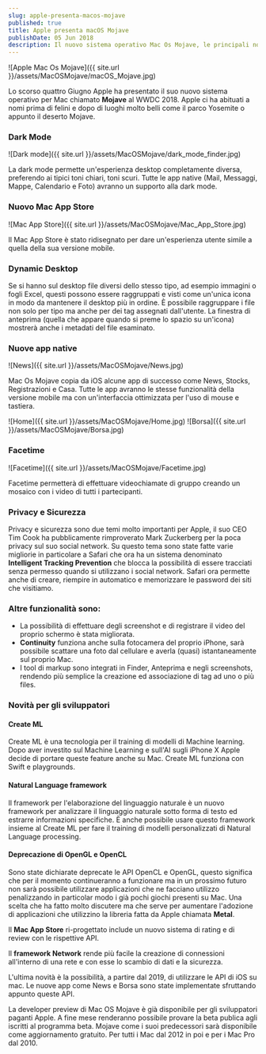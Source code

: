 ```yaml
---
slug: apple-presenta-macos-mojave
published: true
title: Apple presenta macOS Mojave
publishDate: 05 Jun 2018
description: Il nuovo sistema operativo Mac Os Mojave, le principali novità
---
```


![Apple Mac Os Mojave]({{ site.url }}/assets/MacOSMojave/macOS_Mojave.jpg)

Lo scorso quattro Giugno Apple ha presentato il suo nuovo sistema operativo per Mac chiamato **Mojave** al WWDC 2018. Apple ci ha abituati a nomi prima di felini e dopo di luoghi molto belli come il parco Yosemite o appunto il deserto Mojave.

### Dark Mode
![Dark mode]({{ site.url }}/assets/MacOSMojave/dark_mode_finder.jpg)

La dark mode permette un'esperienza desktop completamente diversa, preferendo ai tipici toni chiari, toni scuri. Tutte le app native (Mail, Messaggi, Mappe, Calendario e Foto) avranno un supporto alla dark mode.

### Nuovo Mac App Store
![Mac App Store]({{ site.url }}/assets/MacOSMojave/Mac_App_Store.jpg)

Il Mac App Store è stato ridisegnato per dare un'esperienza utente simile a quella della sua versione mobile.

### Dynamic Desktop

Se si hanno sul desktop file diversi dello stesso tipo, ad esempio immagini o fogli Excel, questi possono essere raggruppati e visti come un'unica icona in modo da mantenere il desktop più in ordine. È possibile raggruppare i file non solo per tipo ma anche per dei tag assegnati dall'utente. La finestra di anteprima (quella che appare quando si preme lo spazio su un'icona) mostrerà anche i metadati del file esaminato.

### Nuove app native
![News]({{ site.url }}/assets/MacOSMojave/News.jpg)

Mac Os Mojave copia da iOS alcune app di successo come News, Stocks, Registrazioni e Casa. Tutte le app avranno le stesse funzionalità della versione mobile ma con un'interfaccia ottimizzata per l'uso di mouse e tastiera.

![Home]({{ site.url }}/assets/MacOSMojave/Home.jpg)
![Borsa]({{ site.url }}/assets/MacOSMojave/Borsa.jpg)

### Facetime
![Facetime]({{ site.url }}/assets/MacOSMojave/Facetime.jpg)

Facetime permetterà di effettuare videochiamate di gruppo creando un mosaico con i video di tutti i partecipanti.

### Privacy e Sicurezza

Privacy e sicurezza sono due temi molto importanti per Apple, il suo CEO Tim Cook ha pubblicamente rimproverato Mark Zuckerberg per la poca privacy sul suo social network. Su questo tema sono state fatte varie migliorie in particolare a Safari che ora ha un sistema denominato **Intelligent Tracking Prevention** che blocca la possibilità di essere tracciati senza permesso quando si utilizzano i social network. Safari ora permette anche di creare, riempire in automatico e memorizzare le password dei siti che visitiamo.

### Altre funzionalità sono:

- La possibilità di effettuare degli screenshot e di registrare il video del proprio schermo è stata migliorata.
- **Continuity** funziona anche sulla fotocamera del proprio iPhone, sarà possibile scattare una foto dal cellulare e averla (quasi) istantaneamente sul proprio Mac.
- I tool di markup sono integrati in Finder, Anteprima e negli screenshots, rendendo più semplice la creazione ed associazione di tag ad uno o più files.

### Novità per gli sviluppatori

#### Create ML

Create ML è una tecnologia per il training di modelli di Machine learning. Dopo aver investito sul Machine Learning e sull'AI sugli iPhone X Apple decide di portare queste feature anche su Mac. Create ML funziona con Swift e playgrounds.

#### Natural Language framework

Il framework per l'elaborazione del linguaggio naturale è un nuovo framework per analizzare il linguaggio naturale sotto forma di testo ed estrarre informazioni specifiche. È anche possibile usare questo framework insieme al Create ML per fare il training di modelli personalizzati di Natural Language processing.

#### Deprecazione di OpenGL e OpenCL

Sono state dichiarate deprecate le API OpenCL e OpenGL, questo significa che per il momento continueranno a funzionare ma in un prossimo futuro non sarà possibile utilizzare applicazioni che ne facciano utilizzo penalizzando in particolar modo i già pochi giochi presenti su Mac. Una scelta che ha fatto molto discutere ma che serve per aumentare l'adozione di applicazioni che utilizzino la libreria fatta da Apple chiamata **Metal**.

Il **Mac App Store** ri-progettato include un nuovo sistema di rating e di review con le rispettive API.

Il **framework Network** rende più facile la creazione di connessioni all'interno di una rete e con esse lo scambio di dati e la sicurezza.

L'ultima novità è la possibilità, a partire dal 2019, di utilizzare le API di iOS su mac. Le nuove app come News e Borsa sono state implementate sfruttando appunto queste API.

La developer preview di Mac OS Mojave è già disponibile per gli sviluppatori paganti Apple. A fine mese renderanno possibile provare la beta publica agli iscritti al programma beta.
Mojave come i suoi predecessori sarà disponibile come aggiornamento gratuito. Per tutti i Mac dal 2012 in poi e per i Mac Pro dal 2010.
